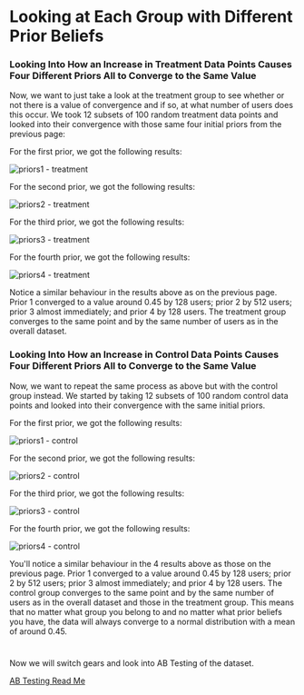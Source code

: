 # Looking at Each Group with Different Prior Beliefs

### Looking Into How an Increase in Treatment Data Points Causes Four Different Priors All to Converge to the Same Value

Now, we want to just take a look at the treatment group to see whether or not there is a value of convergence and if so, at what number of users does this occur. We took 12 subsets of 100 random treatment data points and looked into their convergence with those same four initial priors from the previous page:

For the first prior, we got the following results:

![priors1 - treatment](https://github.com/EvaGostiuk/MAT4376-project-2-team-3/blob/master/AB_DataSet/images/prior1_treatment.png?raw=true)

For the second prior, we got the following results:

![priors2 - treatment](https://github.com/EvaGostiuk/MAT4376-project-2-team-3/blob/master/AB_DataSet/images/prior2_treatment.png?raw=true)

For the third prior, we got the following results:

![priors3 - treatment](https://github.com/EvaGostiuk/MAT4376-project-2-team-3/blob/master/AB_DataSet/images/prior3_treatment.png?raw=true)

For the fourth prior, we got the following results:

![priors4 - treatment](https://github.com/EvaGostiuk/MAT4376-project-2-team-3/blob/master/AB_DataSet/images/prior4_treatment.png?raw=true)

Notice a similar behaviour in the results above as on the previous page. Prior 1 converged to a value around 0.45 by 128 users; prior 2 by 512 users; prior 3 almost immediately; and prior 4 by 128 users. The treatment group converges to the same point and by the same number of users as in the overall dataset. 

### Looking Into How an Increase in Control Data Points Causes Four Different Priors All to Converge to the Same Value

Now, we want to repeat the same process as above but with the control group instead. We started by taking 12 subsets of 100 random control data points and looked into their convergence with the same initial priors.

For the first prior, we got the following results:

![priors1 - control](https://github.com/EvaGostiuk/MAT4376-project-2-team-3/blob/master/AB_DataSet/images/prior1_control.png?raw=true)

For the second prior, we got the following results:

![priors2 - control](https://github.com/EvaGostiuk/MAT4376-project-2-team-3/blob/master/AB_DataSet/images/prior2_control.png?raw=true)

For the third prior, we got the following results:

![priors3 - control](https://github.com/EvaGostiuk/MAT4376-project-2-team-3/blob/master/AB_DataSet/images/prior3_control.png?raw=true)

For the fourth prior, we got the following results:

![priors4 - control](https://github.com/EvaGostiuk/MAT4376-project-2-team-3/blob/master/AB_DataSet/images/prior4_control.png?raw=true)

You'll notice a similar behaviour in the 4 results above as those on the previous page. Prior 1 converged to a value around 0.45 by 128 users; prior 2 by 512 users; prior 3 almost immediately; and prior 4 by 128 users. The control group converges to the same point and by the same number of users as in the overall dataset and those in the treatment group. This means that no matter what group you belong to and no matter what prior beliefs you have, the data will always converge to a normal distribution with a mean of around 0.45. 

# 

Now we will switch gears and look into AB Testing of the dataset.

[AB Testing Read Me](https://github.com/EvaGostiuk/MAT4376-project-2-team-3/blob/master/AB_DataSet/task_2/README.md)

